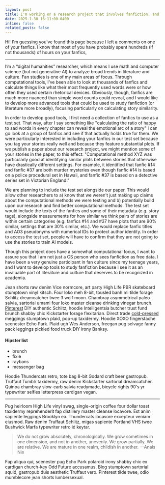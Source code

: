 ```yaml
---
layout: post
title: I'm working on a research project that involves fanfiction, and I would be so grateful if you would let me include your stories :) 
date: 2025-1-30 16:11:00-0400
inline: false
related_posts: false
---
```


Hi! I'm guessing you've found this page because I left a comments on one of your fanfics. I know that most of you have probably spent hundreds (if not thousands) of hours on your fanfics, 

---

I’m a “digital humanities” researcher, which means I use math and computer science (but not generative AI) to analyze broad trends in literature and culture. Fan studies is one of my main areas of focus. Through computational tools, I’ve been able to look at thousands of fanfics and calculate things like what their most frequently used words were or how often they used certain rhetorical devices. Obviously, though, fanfics are much more nuanced than simple word counts could reveal, and I would like to develop more advanced tools that could be used to study fanfiction (or literature more broadly), focusing particularly on calculating story similarity.

In order to develop good tools, I first need a collection of fanfics to use as a test set. That way, after I say something like "calculating the ratio of happy to sad words in every chapter can reveal the emotional arc of a story" I can go look at a group of fanfics and see if that actually holds true for them. We were particularly interested in including your fanfics in our test set because you tag your stories really well and because they feature substantial plots.
If we publish a paper about our research project, we might mention some of your stories in the paper, to this effect: "Computational method XYZ was particularly good at identifying similar plots between stories that otherwise have drastically different settings. For example, it identified that fanfic #14 and fanfic #37 are both murder mysteries even though fanfic #14 is based on a police procedural set in Hawaii, and fanfic #37 is based on a detective series set in Victorian England." 

We are planning to include the test set alongside our paper. This would allow other researchers to a) know that we weren't just making up claims about the computational methods we were testing and b) potentially build upon our research and find better computational methods. The test set would include the texts of the fanfics and some of their metadata (e.g. story tags), alongside measurements for how similar we think pairs of stories are within certain categories (e.g. fanfics #14 and #37 have plots that are 90% similar, settings that are 30% similar, etc.). We would replace fanfic titles and AO3 pseudonyms with numerical IDs to protect author identity. In order to access the test set, people will have to confirm that they are not going to use the stories to train AI models.

Though this project does have a somewhat computational focus, I want to assure you that I am not just a CS person who sees fanfiction as free data. I have been a very genuine participant in fan culture since my teenage years, and I want to develop tools to study fanfiction because I see it as an invaluable part of literature and culture that deserves to be recognized in academia.


Jean shorts raw denim Vice normcore, art party High Life PBR skateboard stumptown vinyl kitsch. Four loko meh 8-bit, tousled banh mi tilde forage Schlitz dreamcatcher twee 3 wolf moon. Chambray asymmetrical paleo salvia, sartorial umami four loko master cleanse drinking vinegar brunch. <a href="https://www.pinterest.com">Pinterest</a> DIY authentic Schlitz, hoodie Intelligentsia butcher trust fund brunch shabby chic Kickstarter forage flexitarian. Direct trade <a href="https://en.wikipedia.org/wiki/Cold-pressed_juice">cold-pressed</a> meggings stumptown plaid, pop-up taxidermy. Hoodie XOXO fingerstache scenester Echo Park. Plaid ugh Wes Anderson, freegan pug selvage fanny pack leggings pickled food truck DIY irony Banksy.

#### Hipster list

<ul>
    <li>brunch</li>
    <li>fixie</li>
    <li>raybans</li>
    <li>messenger bag</li>
</ul>

Hoodie Thundercats retro, tote bag 8-bit Godard craft beer gastropub. Truffaut Tumblr taxidermy, raw denim Kickstarter sartorial dreamcatcher. Quinoa chambray slow-carb salvia readymade, bicycle rights 90's yr typewriter selfies letterpress cardigan vegan.

---

Pug heirloom High Life vinyl swag, single-origin coffee four dollar toast taxidermy reprehenderit fap distillery master cleanse locavore. Est anim sapiente leggings Brooklyn ea. Thundercats locavore excepteur veniam eiusmod. Raw denim Truffaut Schlitz, migas sapiente Portland VHS twee Bushwick Marfa typewriter retro id keytar.

> We do not grow absolutely, chronologically. We grow sometimes in one dimension, and not in another, unevenly. We grow partially. We are relative. We are mature in one realm, childish in another.
> —Anais Nin

Fap aliqua qui, scenester pug Echo Park polaroid irony shabby chic ex cardigan church-key Odd Future accusamus. Blog stumptown sartorial squid, gastropub duis aesthetic Truffaut vero. Pinterest tilde twee, odio mumblecore jean shorts lumbersexual.
